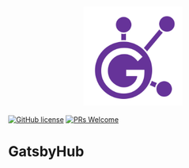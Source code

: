 <h1 align="center">
  <img align="center" src="./logo/GatsbyHub-purple-big.png" alt="GatsbyHub purple logo" width="200rem">
  <!-- <p align="center">GatsbyHub</p> -->
</h1>

[![GitHub license](https://img.shields.io/github/license/reactide/reactide)](https://github.com/oslabs-beta/GatsbyHub/blob/main/LICENSE) [![PRs Welcome](https://img.shields.io/badge/PRs-welcome-brightgreen.svg)](https://github.com/oslabs-beta/GatsbyHub/pulls)

# GatsbyHub
